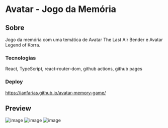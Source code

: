 # Avatar - Jogo da Memória

## Sobre

Jogo da memória com uma temática de Avatar The Last Air Bender e Avatar Legend of Korra. 

### Tecnologias
React, TypeScript, react-router-dom, github actions, github pages

### Deploy
https://ianfarias.github.io/avatar-memory-game/

## Preview

![image](https://user-images.githubusercontent.com/64112672/172922052-da0db134-26b1-4ee3-9fd0-89bbf7bb8456.png)
![image](https://user-images.githubusercontent.com/64112672/172923235-e1f0fa96-d1d1-4f00-a321-38a38a223e4c.png)
![image](https://user-images.githubusercontent.com/64112672/172922106-f50f004d-c6d9-4de0-8cce-e26169a6f1c7.png)






